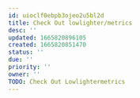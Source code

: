 ```yaml
---
id: uioclf0ebpb3ojeo2u5bl2d
title: Check Out lowlighter/metrics
desc: ''
updated: 1665820896105
created: 1665820851470
status: ''
due: ''
priority: ''
owner: ''
TODO: Check Out Lowlightermetrics
---
```


[](https://metrics.lecoq.io/embed?user=)